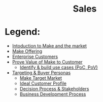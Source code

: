 <div align="center">

# Sales
</div>

# Legend:

   * [Intoduction to Make and the market](make_offering.md)
   * [Make Offering](product_offering.md)
   * [Enterprise Customers](enterprise_customers.md)
   * [Prove Value of Make to Customer](make_use_cases.md)
       * [Identify & build use cases (PoC, PoV)](identify&build_use_cases.md)
   * [Targeting & Buyer Personas](targeting&buyer_personas.md)
       * [Make Target Market](make_target_market.md)
       * [Ideal Customer Profile](ideal_customer_profile.md)
       * [Decision Process & Stakeholders](decision_process&Stakeholders.md)
       * [Business Development Process](business_development_process.md)
